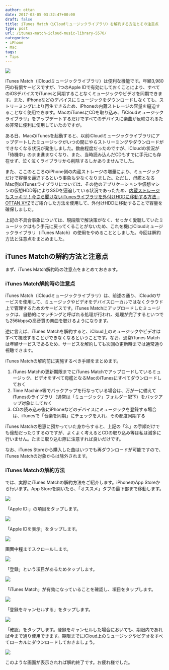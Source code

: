 ```yaml
---
author: ottan
date: 2017-03-05 03:32:47+00:00
draft: false
title: iTunes Match（iCloudミュージックライブラリ）を解約する方法とその注意点
type: post
url: /itunes-match-icloud-music-library-5570/
categories:
- iPhone
- Mac
tags:
- Tips
---
```


![](/images/2017/03/170305-58bb8296c2675.jpg)






iTunes Match（iCloudミュージックライブラリ）は便利な機能です。年額3,980円の有償サービスですが、1つのApple IDで有効にしておくことにより、すべてのiOSデバイスでiTunesと同期することなくミュージックやビデオを同期できます。また、iPhoneなどのデバイスにミュージックをダウンロードしなくても、ストリーミングにより再生できるため、iPhoneの内蔵ストレージの容量を逼迫することなく使用できます。MacのiTunesにCDを取り込み、「iCloudミュージックライブラリ」をアップデートするだけですべてのデバイスに楽曲が反映されるため非常に便利に使用していたのですが。





ある日、MacのiTunesを起動すると、以前iCloudミュージックライブラリにアップデートしたミュージックがいつの間にやらストリーミングやダウンロードができなくなる状況が発生しました。数曲程度だったのですが、iCloudの状況が「待機中」のまま進まなくなり、また、当時読み込んだCDもすでに手元にも存在せず、泣く泣くライブラリから削除するしかありませんでした。





また、ここのところのiPhone側の内蔵ストレージの増量により、ミュージックだけで容量を逼迫するという事象も少なくなりました。ただし、母艦となるMac側のiTunesライブラリについては、その他のアプリケーションや仮想マシンの仮想HDD等によりSSDを逼迫している状況であったため、[内蔵ストレージもスッキリ！今さら聞けないiTunesライブラリを外付けHDDに移動する方法 – OTTAN.XYZ](https://ottan.xyz/itunes-library-external-hdd-5100/)でご紹介した方法を使用して、外付けHDDに移動することで容量を確保しました。





上記の不具合事象については、現段階で解決策がなく、せっかく愛聴していたミュージックはもう手元に戻ってくることがないため、これを機にiCloudミュージックライブラリ（iTunes Match）の使用をやめることとしました。今回は解約方法と注意点をまとめました。





## iTunes Matchの解約方法と注意点





まず、iTunes Match解約時の注意点をまとめておきます。





### iTunes Match解約時の注意点





iTunes Match（iCloudミュージックライブラリ）は、前述の通り、iCloudのサービスを使用して、ミュージックやビデオをデバイスローカルではなくクラウド上で管理するためのサービスです。iTunes Matchにアップロードしたミュージックは、自動的にマッチングと呼ばれる処理が行われ、処理が完了するといつでも256kbpsの高音質の楽曲を聴けるようになります。





逆に言えば、iTunes Matchを解約すると、iCloud上のミュージックやビデオはすべて視聴することができなくなるということです。なお、通常iTunes Matchは年額サービスであるため、サービスを解約しても次回の更新時までは通常通り視聴できます。





iTunes Matchの解約前に実施するべき手順をまとめます。






  1. iTunes Matchの更新期限までにiTunes Matchでアップロードしているミュージック、ビデオをすべて母艦となるMacのiTunesにすべてダウンロードしておく
  2. Time Machine等でバックアップを行なっている場合は、万が一に備えてiTunesのライブラリ（通常は「ミュージック」フォルダー配下）をバックアップ対象にしておく
  3. CDの読み込み後にiPhoneなどのデバイスにミュージックを登録する場合は、iTunesで「音楽を同期」にチェックを入れ、その都度同期する




iTunes Matchの恩恵に預かっていた身からすると、上記の「3.」の手順だけでも億劫だったりするのですが、よくよく考えるとCDの取り込み等は私は滅多に行いません。たまに取り込む際に注意すれば良いだけです。





なお、iTunes Storeから購入した曲はいつでも再ダウンロードが可能ですので、iTunes Matchの対象からは除外されます。





### iTunes Matchの解約方法





では、実際にiTunes Matchの解約方法をご紹介します。iPhoneのApp Storeから行います。App Storeを開いたら、「オススメ」タブの最下部まで移動します。





![](/images/2017/03/170305-58bb829f50a91.png)






「Apple ID:」の項目をタップします。





![](/images/2017/03/170305-58bb82a4db978.png)






「Apple IDを表示」をタップします。





![](/images/2017/03/170305-58bb82a9cdefd.png)






画面中程までスクロールします。





![](/images/2017/03/170305-58bb82b09f151.png)






「登録」という項目があるためタップします。





![](/images/2017/03/170305-58bb82b73c781.png)






「iTunes Match」が有効になっていることを確認し、項目をタップします。





![](/images/2017/03/170305-58bb82bd4b22e.png)






「登録をキャンセルする」をタップします。





![](/images/2017/03/170305-58bb82c276da5.png)






「確認」をタップします。登録をキャンセルした場合においても、期限内であれば今まで通り使用できます。期限までにiCloud上のミュージックやビデオをすべてローカルにダウンロードしておきましょう。





![](/images/2017/03/170305-58bb82c7b696f.png)






このような画面が表示されれば解約終了です。お疲れ様でした。
